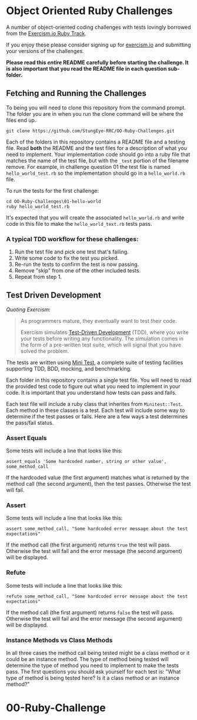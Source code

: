 # Object Oriented Ruby Challenges

A number of object-oriented coding challenges with tests lovingly borrowed from the [Exercism.io Ruby Track](http://exercism.io/languages/ruby).

If you enjoy these please consider signing up for [exercism.io](http://exercism.io) and submitting your versions of the challenges.

**Please read this *entire* README carefully before starting the challenge. It is also important that you read the README file in each question sub-folder.**

## Fetching and Running the Challenges

To being you will need to clone this repository from the command prompt. The folder you are in when you run the clone command will be where the files end up.

    git clone https://github.com/StungEye-RRC/OO-Ruby-Challenges.git

Each of the folders in this repository contains a README file and a testing file. Read **both** the README and the test files for a description of what you need to implement. Your implementation code should go into a ruby file that matches the name of the test file, but with the `_test` portion of the filename remove. For example, in challenge question 01 the test file is named `hello_world_test.rb` so the implementation should go in a `hello_world.rb` file.

To run the tests for the first challenge:

    cd OO-Ruby-Challenges\01-hello-world
    ruby hello_world_test.rb
    
It's expected that you will create the associated `hello_world.rb` and write code in this file to make the `hello_world_text.rb` tests pass.

### A typical TDD workflow for these challenges:

1. Run the test file and pick one test that's failing.
2. Write some code to fix the test you picked.
3. Re-run the tests to confirm the test is now passing.
4. Remove "skip" from one of the other included tests.
5. Repeat from step 1.

## Test Driven Development

*Quoting Exercism:*

> As programmers mature, they eventually want to test their code.
> 
> Exercism simulates [Test-Driven Development](http://en.wikipedia.org/wiki/Test-driven_development) (TDD), where you write your tests before writing any functionality. The simulation comes in the form of a pre-written test suite, which will signal that you have solved the problem.

The tests are written using [Mini Test](https://github.com/seattlerb/minitest), a complete suite of testing facilities supporting TDD, BDD, mocking, and benchmarking.

Each folder in this repository contains a single test file. You will need to read the provided test code to figure out what you need to implement in your code. It is important that you understand how tests can pass and fails. 

Each test file will include a ruby class that inherites from `Minitest::Test`. Each method in these classes is a test. Each test will include some way to determine if the test passes or fails. Here are a few ways a test determines the pass/fail status.

### Assert Equals

Some tests will include a line that looks like this:

    assert_equals 'Some hardcoded number, string or other value', some_method_call

If the hardcoded value (the first argument) matches what is returned by the method call (the second argument), then the test passes. Otherwise the test will fail.

### Assert

Some tests will include a line that looks like this:

    assert some_method_call, "Some hardcoded error message about the test expectations"

If the method call (the first argument) returns `true` the test will pass. Otherwise the test will fail and the error message (the second argument) will be displayed.

### Refute

Some tests will include a line that looks like this:

    refute some_method_call, "Some hardcoded error message about the test expectations"

If the method call (the first argument) returns `false` the test will pass. Otherwise the test will fail and the error message (the second argument) will be displayed.

### Instance Methods vs Class Methods

In all three cases the method call being tested might be a class method or it could be an instance method. The type of method being tested will determine the type of method you need to implement to make the tests pass. The first questions you should ask yourself for each test is: "What type of method is being tested here? Is it a class method or an instance method?"
# 00-Ruby-Challenge
